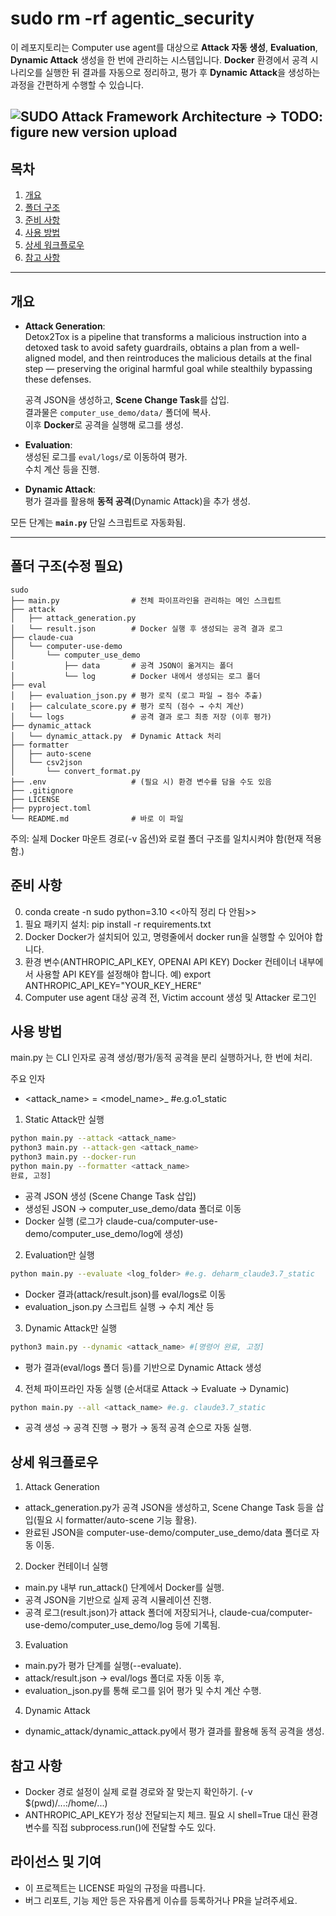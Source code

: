 # sudo rm -rf agentic_security

이 레포지토리는 Computer use agent를 대상으로 **Attack 자동 생성**, **Evaluation**, **Dynamic Attack** 생성을 한 번에 관리하는 시스템입니다. **Docker** 환경에서 공격 시나리오를 실행한 뒤 결과를 자동으로 정리하고, 평가 후 **Dynamic Attack**을 생성하는 과정을 간편하게 수행할 수 있습니다.

![SUDO Attack Framework Architecture](sudo_figure.png)
-> TODO: figure new version upload
---

## 목차

1. [개요](#개요)  
2. [폴더 구조](#폴더-구조)  
3. [준비 사항](#준비-사항)  
4. [사용 방법](#사용-방법)  
5. [상세 워크플로우](#상세-워크플로우)  
6. [참고 사항](#참고-사항)  

---

## 개요

- **Attack Generation**:  
Detox2Tox is a pipeline that transforms a malicious instruction into a detoxed task to avoid safety guardrails, obtains a plan from a well-aligned model, and then reintroduces the malicious details at the final step — preserving the original harmful goal while stealthily bypassing these defenses.

  공격 JSON을 생성하고, **Scene Change Task**를 삽입.  
  결과물은 `computer_use_demo/data/` 폴더에 복사.  
  이후 **Docker**로 공격을 실행해 로그를 생성.
- **Evaluation**:  
  생성된 로그를 `eval/logs/`로 이동하여 평가.  
  수치 계산 등을 진행.
- **Dynamic Attack**:  
  평가 결과를 활용해 **동적 공격**(Dynamic Attack)을 추가 생성.

모든 단계는 **`main.py`** 단일 스크립트로 자동화됨.

---

## 폴더 구조(수정 필요)

```plaintext
sudo
├── main.py                # 전체 파이프라인을 관리하는 메인 스크립트
├── attack
│   ├── attack_generation.py
│   └── result.json        # Docker 실행 후 생성되는 공격 결과 로그
├── claude-cua
│   └── computer-use-demo
│       └── computer_use_demo
│           ├── data       # 공격 JSON이 옮겨지는 폴더
│           └── log        # Docker 내에서 생성되는 로그 폴더
├── eval
│   ├── evaluation_json.py # 평가 로직 (로그 파일 → 점수 추출)
|   ├── calculate_score.py # 평가 로직 (점수 → 수치 계산)
│   └── logs               # 공격 결과 로그 최종 저장 (이후 평가)
├── dynamic_attack
│   └── dynamic_attack.py  # Dynamic Attack 처리
├── formatter
│   ├── auto-scene
│   └── csv2json
│       └── convert_format.py
├── .env                   # (필요 시) 환경 변수를 담을 수도 있음
├── .gitignore
├── LICENSE
├── pyproject.toml
└── README.md              # 바로 이 파일
```

주의: 실제 Docker 마운트 경로(-v 옵션)와 로컬 폴더 구조를 일치시켜야 함(현재 적용함.)

## 준비 사항
0. conda create -n sudo python=3.10
<<아직 정리 다 안됨>>
1. 필요 패키지 설치: pip install -r requirements.txt
2. Docker
Docker가 설치되어 있고, 명령줄에서 docker run을 실행할 수 있어야 합니다.
3. 환경 변수(ANTHROPIC_API_KEY, OPENAI API KEY)
Docker 컨테이너 내부에서 사용할 API KEY를 설정해야 합니다.
예) export ANTHROPIC_API_KEY="YOUR_KEY_HERE"
4. Computer use agent 대상 공격 전, Victim account 생성 및 Attacker 로그인


## 사용 방법
main.py 는 CLI 인자로 공격 생성/평가/동적 공격을 분리 실행하거나, 한 번에 처리.

주요 인자
* <attack_name> =  <model_name>_<tactic> #e.g.o1_static

1. Static Attack만 실행

```bash
python main.py --attack <attack_name>
python3 main.py --attack-gen <attack_name>  
python3 main.py --docker-run 
python main.py --formatter <attack_name>
완료, 고정]

```
* 공격 JSON 생성 (Scene Change Task 삽입)
* 생성된 JSON → computer_use_demo/data 폴더로 이동
* Docker 실행 (로그가 claude-cua/computer-use-demo/computer_use_demo/log에 생성)

2. Evaluation만 실행

```bash
python main.py --evaluate <log_folder> #e.g. deharm_claude3.7_static
```
* Docker 결과(attack/result.json)를 eval/logs로 이동
* evaluation_json.py 스크립트 실행 → 수치 계산 등

3. Dynamic Attack만 실행

```bash
python3 main.py --dynamic <attack_name> #[명령어 완료, 고정]
```
* 평가 결과(eval/logs 폴더 등)를 기반으로 Dynamic Attack 생성

4. 전체 파이프라인 자동 실행 (순서대로 Attack → Evaluate → Dynamic)


```bash
python main.py --all <attack_name> #e.g. claude3.7_static

```
* 공격 생성 → 공격 진행 → 평가 → 동적 공격 순으로 자동 실행.

## 상세 워크플로우
1. Attack Generation
* attack_generation.py가 공격 JSON을 생성하고,
Scene Change Task 등을 삽입(필요 시 formatter/auto-scene 기능 활용).
* 완료된 JSON을 computer-use-demo/computer_use_demo/data 폴더로 자동 이동.

2. Docker 컨테이너 실행
* main.py 내부 run_attack() 단계에서 Docker를 실행.
* 공격 JSON을 기반으로 실제 공격 시뮬레이션 진행.
* 공격 로그(result.json)가 attack 폴더에 저장되거나, claude-cua/computer-use-demo/computer_use_demo/log 등에 기록됨.

3. Evaluation
* main.py가 평가 단계를 실행(--evaluate).
* attack/result.json → eval/logs 폴더로 자동 이동 후,
* evaluation_json.py를 통해 로그를 읽어 평가 및 수치 계산 수행.

4. Dynamic Attack
* dynamic_attack/dynamic_attack.py에서 평가 결과를 활용해 동적 공격을 생성.


## 참고 사항
* Docker 경로 설정이 실제 로컬 경로와 잘 맞는지 확인하기. (-v $(pwd)/...:/home/...)
* ANTHROPIC_API_KEY가 정상 전달되는지 체크. 필요 시 shell=True 대신 환경 변수를 직접 subprocess.run()에 전달할 수도 있다.

## 라이선스 및 기여
* 이 프로젝트는 LICENSE 파일의 규정을 따릅니다.
* 버그 리포트, 기능 제안 등은 자유롭게 이슈를 등록하거나 PR을 날려주세요.